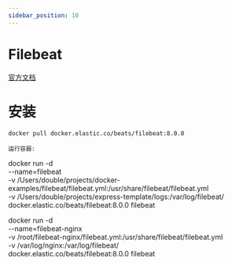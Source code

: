 ```yaml
---
sidebar_position: 10
---
```


# Filebeat

[官方文档](https://www.elastic.co/guide/en/beats/filebeat/7.3/filebeat-configuration.html)

# 安装

```
docker pull docker.elastic.co/beats/filebeat:8.0.0

运行容器:

```
docker run -d \
--name=filebeat \
-v /Users/double/projects/docker-examples/filebeat/filebeat.yml:/usr/share/filebeat/filebeat.yml \
-v /Users/double/projects/express-template/logs:/var/log/filebeat/ \
docker.elastic.co/beats/filebeat:8.0.0 filebeat


docker run -d \
--name=filebeat-nginx \
-v /root/filebeat-nginx/filebeat.yml:/usr/share/filebeat/filebeat.yml \
-v /var/log/nginx:/var/log/filebeat/ \
docker.elastic.co/beats/filebeat:8.0.0 filebeat
```


